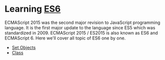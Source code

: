 # Learning [ES6](https://en.wikipedia.org/wiki/ECMAScript/) 

ECMAScript 2015 was the second major revision to JavaScript programming language. It is the first major update to the language since ES5 which was standardized in 2009. ECMAScript 2015 / ES2015 is also known as ES6 and ECMAScript 6. Here we'll cover all topic of ES6 one by one.

- [Set Objects](https://github.com/irajuahmed/LearningJavaScriptEs6/blob/main/SetObject.md)
- [Class](https://github.com/irajuahmed/LearningJavaScriptEs6/blob/main/Class.md)
